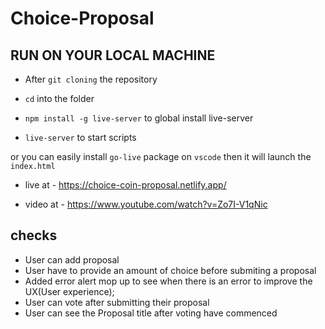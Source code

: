 # Choice-Proposal

## RUN ON YOUR LOCAL MACHINE 
- After `git cloning` the repository

- `cd` into the folder

- `npm install -g live-server` to global install live-server

- `live-server` to start scripts 

 or you can easily install `go-live` package on `vscode` then it will launch the `index.html`
 
- live at - https://choice-coin-proposal.netlify.app/

- video at - https://www.youtube.com/watch?v=Zo7I-V1qNic

## checks
- User can add proposal
- User have to provide an amount of choice before submiting a proposal
- Added error alert mop up to see when there is an error to improve the UX(User experience);
- User can vote after submitting their proposal
- User can see the Proposal title after voting have commenced
